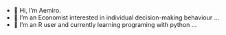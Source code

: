 - 👋 Hi, I’m Aemiro.
- 👀 I’m an Economist interested in individual decision-making behaviour ...
- 🌱 I’m an R user and currently learning programing with python ...

<!---
aemirodaniel/aemirodaniel is a ✨ special ✨ repository because its `README.md` (this file) appears on your GitHub profile.
You can click the Preview link to take a look at your changes.
--->
